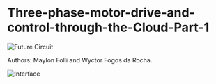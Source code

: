 # Three-phase-motor-drive-and-control-through-the-Cloud-Part-1

![Future Circuit](https://github.com/wyctorfogos/Three-phase-motor-drive-and-control-through-the-Cloud-Part-1/blob/main/Future%20circuit%20%20-%20Three%20phase%20motor%20drive.jpeg)

Authors: Maylon Folli and Wyctor Fogos da Rocha.

![Interface](https://github.com/wyctorfogos/Three-phase-motor-drive-and-control-through-the-Cloud-Part-1/blob/main/Interface%20auxiliar%20para%20o%20controle%20do%20motor%20com%20o%20inversor.png)
